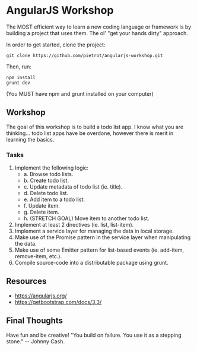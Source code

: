 # AngularJS Workshop

The MOST efficient way to learn a new coding language or framework is by building a project that uses them. The ol' "get your hands dirty" approach.

In order to get started, clone the project:

```
git clone https://github.com/pietrot/angularjs-workshop.git
```

Then, run:

```
npm install
grunt dev
```

(You MUST have npm and grunt installed on your computer)

## Workshop

The goal of this workshop is to build a todo list app. I know what you are thinking... todo list apps have be overdone, however there is merit in learning the basics.

### Tasks

1. Implement the following logic:
    * a. Browse todo lists.
    * b. Create todo list.
    * c. Update metadata of todo list (ie. title).
    * d. Delete todo list.
    * e. Add item to a todo list.
    * f. Update item.
    * g. Delete item.
    * h. (STRETCH GOAL) Move item to another todo list.
2. Implement at least 2 directives (ie. list, list-item).
3. Implement a service layer for managing the data in local storage.
4. Make use of the Promise pattern in the service layer when manipulating the data.
5. Make use of some Emitter pattern for list-based events (ie. add-item, remove-item, etc.).
6. Compile source-code into a distributable package using grunt.

## Resources

* https://angularjs.org/
* https://getbootstrap.com/docs/3.3/

## Final Thoughts

Have fun and be creative! "You build on failure. You use it as a stepping stone." -- Johnny Cash.
